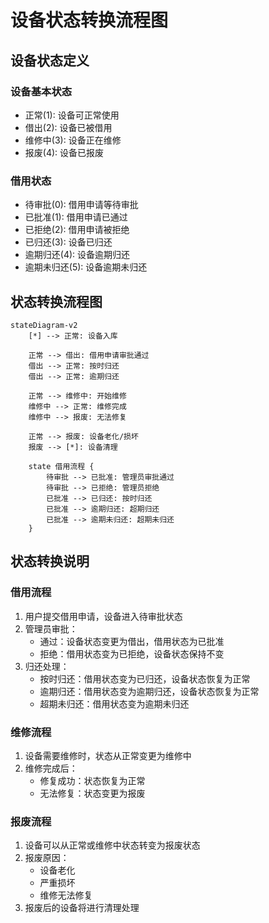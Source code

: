 # 设备状态转换流程图

## 设备状态定义

### 设备基本状态
- 正常(1): 设备可正常使用
- 借出(2): 设备已被借用
- 维修中(3): 设备正在维修
- 报废(4): 设备已报废

### 借用状态
- 待审批(0): 借用申请等待审批
- 已批准(1): 借用申请已通过
- 已拒绝(2): 借用申请被拒绝
- 已归还(3): 设备已归还
- 逾期归还(4): 设备逾期归还
- 逾期未归还(5): 设备逾期未归还

## 状态转换流程图

```mermaid
stateDiagram-v2
    [*] --> 正常: 设备入库
    
    正常 --> 借出: 借用申请审批通过
    借出 --> 正常: 按时归还
    借出 --> 正常: 逾期归还
    
    正常 --> 维修中: 开始维修
    维修中 --> 正常: 维修完成
    维修中 --> 报废: 无法修复
    
    正常 --> 报废: 设备老化/损坏
    报废 --> [*]: 设备清理
    
    state 借用流程 {
        待审批 --> 已批准: 管理员审批通过
        待审批 --> 已拒绝: 管理员拒绝
        已批准 --> 已归还: 按时归还
        已批准 --> 逾期归还: 超期归还
        已批准 --> 逾期未归还: 超期未归还
    }
```

## 状态转换说明

### 借用流程
1. 用户提交借用申请，设备进入待审批状态
2. 管理员审批：
   - 通过：设备状态变更为借出，借用状态为已批准
   - 拒绝：借用状态变为已拒绝，设备状态保持不变
3. 归还处理：
   - 按时归还：借用状态变为已归还，设备状态恢复为正常
   - 逾期归还：借用状态变为逾期归还，设备状态恢复为正常
   - 超期未归还：借用状态变为逾期未归还

### 维修流程
1. 设备需要维修时，状态从正常变更为维修中
2. 维修完成后：
   - 修复成功：状态恢复为正常
   - 无法修复：状态变更为报废

### 报废流程
1. 设备可以从正常或维修中状态转变为报废状态
2. 报废原因：
   - 设备老化
   - 严重损坏
   - 维修无法修复
3. 报废后的设备将进行清理处理
